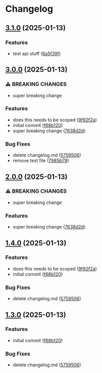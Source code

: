 # Changelog

## [3.1.0](https://github.com/landlockedboat/release-please-test/compare/api@v3.0.0...api@v3.1.0) (2025-01-13)


### Features

* test api stuff ([6a5f39f](https://github.com/landlockedboat/release-please-test/commit/6a5f39fb316a98d4ac554c54c4ba57943ea1d6d9))

## [3.0.0](https://github.com/landlockedboat/release-please-test/compare/api-v2.0.0...api@v3.0.0) (2025-01-13)


### ⚠ BREAKING CHANGES

* super breaking change

### Features

* does this needs to be scoped ([9f92f2a](https://github.com/landlockedboat/release-please-test/commit/9f92f2ac2879f1bd7feb138d467049d5d3648fa5))
* initial commit ([f68b120](https://github.com/landlockedboat/release-please-test/commit/f68b1208b8db627c9d3887c3077d6ceafebdbb7d))
* super breaking change ([7638d2d](https://github.com/landlockedboat/release-please-test/commit/7638d2dfaec83dd77b56d5761be4b1256267b5e6))


### Bug Fixes

* delete changelog.md ([5759506](https://github.com/landlockedboat/release-please-test/commit/57595069db3051c1a4d04f92959f9762e798d85f))
* remove test file ([7985b79](https://github.com/landlockedboat/release-please-test/commit/7985b791c8507bbd6f299327199afdfe13b78e25))

## [2.0.0](https://github.com/landlockedboat/release-please-test/compare/api@v1.4.0...api@v2.0.0) (2025-01-13)


### ⚠ BREAKING CHANGES

* super breaking change

### Features

* super breaking change ([7638d2d](https://github.com/landlockedboat/release-please-test/commit/7638d2dfaec83dd77b56d5761be4b1256267b5e6))

## [1.4.0](https://github.com/landlockedboat/release-please-test/compare/api-v1.3.0...api@v1.4.0) (2025-01-13)


### Features

* does this needs to be scoped ([9f92f2a](https://github.com/landlockedboat/release-please-test/commit/9f92f2ac2879f1bd7feb138d467049d5d3648fa5))
* initial commit ([f68b120](https://github.com/landlockedboat/release-please-test/commit/f68b1208b8db627c9d3887c3077d6ceafebdbb7d))


### Bug Fixes

* delete changelog.md ([5759506](https://github.com/landlockedboat/release-please-test/commit/57595069db3051c1a4d04f92959f9762e798d85f))

## [1.3.0](https://github.com/landlockedboat/release-please-test/compare/v1.2.0...1.3.0) (2025-01-13)


### Features

* initial commit ([f68b120](https://github.com/landlockedboat/release-please-test/commit/f68b1208b8db627c9d3887c3077d6ceafebdbb7d))


### Bug Fixes

* delete changelog.md ([5759506](https://github.com/landlockedboat/release-please-test/commit/57595069db3051c1a4d04f92959f9762e798d85f))
